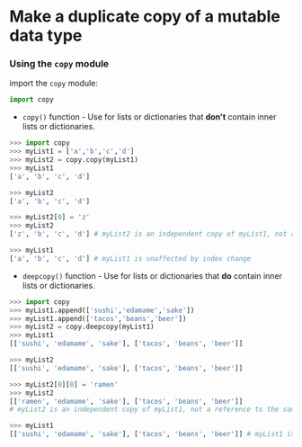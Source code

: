 # Make a duplicate copy of a mutable data type
### Using the `copy` module

import the `copy` module:

```python
import copy
```

- `copy()` function - Use for lists or dictionaries that **don't** contain inner lists or dictionaries.
```python
>>> import copy
>>> myList1 = ['a','b','c','d']
>>> myList2 = copy.copy(myList1)
>>> myList1
['a', 'b', 'c', 'd']

>>> myList2
['a', 'b', 'c', 'd']

>>> myList2[0] = 'z'
>>> myList2
['z', 'b', 'c', 'd'] # myList2 is an independent copy of myList1, not a reference to the same list

>>> myList1
['a', 'b', 'c', 'd'] # myList1 is unaffected by index change
```

- `deepcopy()` function - Use for lists or dictionaries that **do** contain inner lists or dictionaries.

```python
>>> import copy
>>> myList1.append(['sushi','edamame','sake'])
>>> myList1.append(['tacos','beans','beer'])
>>> myList2 = copy.deepcopy(myList1)
>>> myList1
[['sushi', 'edamame', 'sake'], ['tacos', 'beans', 'beer']]

>>> myList2
[['sushi', 'edamame', 'sake'], ['tacos', 'beans', 'beer']]

>>> myList2[0][0] = 'ramen'
>>> myList2
[['ramen', 'edamame', 'sake'], ['tacos', 'beans', 'beer']]
# myList2 is an independent copy of myList1, not a reference to the same list

>>> myList1
[['sushi', 'edamame', 'sake'], ['tacos', 'beans', 'beer']] # myList1 is unaffected by index change
```
